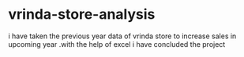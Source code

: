 # vrinda-store-analysis
i have taken the previous year data of vrinda store to increase sales in upcoming year .with the help of excel i have concluded the project
